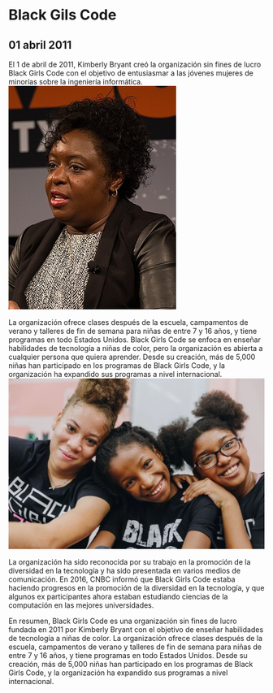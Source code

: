 # Black Gils Code
## 01 abril 2011

El 1 de abril de 2011, Kimberly Bryant creó la organización sin fines de lucro Black Girls Code con el objetivo de entusiasmar a las jóvenes mujeres de minorías sobre la ingeniería informática. 
![U+200](https://github.com/izanHub/BlackGirlsCode-SMX2_M8_UF1_IzanIzquierdo_/blob/main/Kimberly_Bryant%2C_Black_Girls_Code_%40_SXSW_2016_(cropped).jpg "imagen")

La organización ofrece clases después de la escuela, campamentos de verano y talleres de fin de semana para niñas de entre 7 y 16 años, y tiene programas en todo Estados Unidos.
Black Girls Code se enfoca en enseñar habilidades de tecnología a niñas de color, pero la organización es abierta a cualquier persona que quiera aprender. Desde su creación, más de 5,000 niñas han participado en los programas de Black Girls Code, y la organización ha expandido sus programas a nivel internacional.
![U+220](https://github.com/izanHub/BlackGirlsCode-SMX2_M8_UF1_IzanIzquierdo_/blob/main/BCG.webp "imagen")

La organización ha sido reconocida por su trabajo en la promoción de la diversidad en la tecnología y ha sido presentada en varios medios de comunicación. En 2016, CNBC informó que Black Girls Code estaba haciendo progresos en la promoción de la diversidad en la tecnología, y que algunos ex participantes ahora estaban estudiando ciencias de la computación en las mejores universidades.


En resumen, Black Girls Code es una organización sin fines de lucro fundada en 2011 por Kimberly Bryant con el objetivo de enseñar habilidades de tecnología a niñas de color. La organización ofrece clases después de la escuela, campamentos de verano y talleres de fin de semana para niñas de entre 7 y 16 años, y tiene programas en todo Estados Unidos. Desde su creación, más de 5,000 niñas han participado en los programas de Black Girls Code, y la organización ha expandido sus programas a nivel internacional.